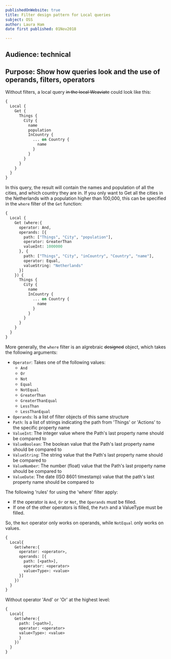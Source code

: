 ```yaml
---
publishedOnWebsite: true
title: Filter design pattern for Local queries
subject: OSS
author: Laura Ham
date first published: 01Nov2018

---
```

## Audience: technical

## Purpose: Show how queries look and the use of operands, filters, operators


Without filters, a local query ~~in the local Weaviate~~ could look like this:

``` graphql 
{
  Local {
    Get {
      Things {
        City {
          name
          population
          InCountry {
            ... on Country {
              name
            }
          }
        }
      }
    }
  }
}
```

In this query, the result will contain the names and population of all the cities, and which country they are in. If you only want to Get all the cities in the Netherlands with a population higher than 100,000, this can be specified in the `where` filter of the `Get` function:

```graphql
{
  Local {
    Get (where:{
      operator: And,
      operands: [{
        path: ["Things", "City", "population"],
        operator: GreaterThan
        valueInt: 1000000
      }, {
        path: ["Things", "City", "inCountry", "Country", "name"],
        operator: Equal,
        valueString: "Netherlands"
      }]
    }) {
      Things {
        City {
          name
          InCountry {
            ... on Country {
              name
            }
          }
        }
      }
    }
  }
}
```

More generally, the `where` filter is an algrebraic ~~designed~~ object, which takes the following arguments:
- `Operator`: Takes one of the following values: 
  - `And`
  - `Or`
  - `Not`
  - `Equal`
  - `NotEqual`
  - `GreaterThan`
  - `GreaterThanEqual`
  - `LessThan`
  - `LessThanEqual`
- `Operands`: Is a list of filter objects of this same structure
- `Path`: Is a list of strings indicating the path from 'Things' or 'Actions' to the specific property name
- `ValueInt`: The integer value where the Path's last property name should be compared to
- `ValueBoolean`: The boolean value that the Path's last property name should be compared to
- `ValueString`: The string value that the Path's last property name should be compared to
- `ValueNumber`: The number (float) value that the Path's last property name should be compared to
- `ValueDate`: The date (ISO 8601 timestamp) value that the path's last property name should be compared to

The following 'rules' for using the 'where' filter apply:
- If the operator is `And`, `Or` or `Not`, the `Operands` must be filled.
- If one of the other operators is filled, the `Path` and a ValueType must be filled.

So, the `Not` operator only works on operands, while `NotEqual` only works on values.

```graphql
{
  Local{
    Get(where:{
      operator: <operator>,
      operands: [{
        path: [<path>],
        operator: <operator>
        value<Type>: <value>
      }]
    })
  }
}
```

Without operator 'And' or 'Or' at the highest level:

```graphql
{
  Local{
    Get(where:{
      path: [<path>],
      operator: <operator>
      value<Type>: <value>
      }
    })
  }
}
```
